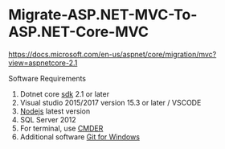 # Migrate-ASP.NET-MVC-To-ASP.NET-Core-MVC

https://docs.microsoft.com/en-us/aspnet/core/migration/mvc?view=aspnetcore-2.1


Software Requirements

1.  Dotnet core [sdk](https://www.microsoft.com/net/download/windows) 2.1 or later
2.  Visual studio 2015/2017 version 15.3 or later / VSCODE
3.  [Nodejs](https://nodejs.org/en/download/) latest version
4.  SQL Server 2012 
5.  For terminal, use [CMDER](http://cmder.net/)
6.  Additional software [Git for Windows](https://git-scm.com/download/win)
